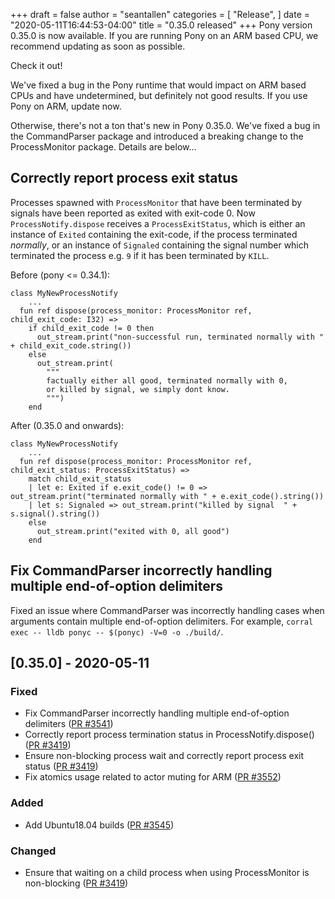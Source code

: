 +++
draft = false
author = "seantallen"
categories = [
    "Release",
]
date = "2020-05-11T16:44:53-04:00"
title = "0.35.0 released"
+++
Pony version 0.35.0 is now available. If you are running Pony on an ARM based CPU, we recommend updating as soon as possible.
<!--more-->

Check it out!

We've fixed a bug in the Pony runtime that would impact on ARM based CPUs and have undetermined, but definitely not good results. If you use Pony on ARM, update now.

Otherwise, there's not a ton that's new in Pony 0.35.0. We've fixed a bug in the CommandParser package and introduced a breaking change to the ProcessMonitor package. Details are below...

## Correctly report process exit status

Processes spawned with `ProcessMonitor` that have been terminated by signals have been reported as exited with exit-code 0. Now `ProcessNotify.dispose` receives a `ProcessExitStatus`, which is either an instance of  `Exited` containing the exit-code, if the process terminated _normally_, or an instance of `Signaled` containing the signal number which terminated the process e.g. `9` if it has been terminated by `KILL`.

Before (pony <= 0.34.1):
```pony
class MyNewProcessNotify
    ...
  fun ref dispose(process_monitor: ProcessMonitor ref, child_exit_code: I32) =>
    if child_exit_code != 0 then
      out_stream.print("non-successful run, terminated normally with " + child_exit_code.string())
    else
      out_stream.print(
        """
        factually either all good, terminated normally with 0,
        or killed by signal, we simply dont know.
        """)
    end
```

After (0.35.0 and onwards):

```pony
class MyNewProcessNotify
    ...
  fun ref dispose(process_monitor: ProcessMonitor ref, child_exit_status: ProcessExitStatus) =>
    match child_exit_status
    | let e: Exited if e.exit_code() != 0 => out_stream.print("terminated normally with " + e.exit_code().string())
    | let s: Signaled => out_stream.print("killed by signal  " + s.signal().string())
    else
      out_stream.print("exited with 0, all good")
    end
```

## Fix CommandParser incorrectly handling multiple end-of-option delimiters

Fixed an issue where CommandParser was incorrectly handling cases when arguments contain multiple end-of-option delimiters. For example, `corral exec -- lldb ponyc -- $(ponyc) -V=0 -o ./build/`.

## [0.35.0] - 2020-05-11

### Fixed

- Fix CommandParser incorrectly handling multiple end-of-option delimiters ([PR #3541](https://github.com/ponylang/ponyc/pull/3541))
- Correctly report process termination status in ProcessNotify.dispose() ([PR #3419](https://github.com/ponylang/ponyc/pull/3419))
- Ensure non-blocking process wait and correctly report process exit status ([PR #3419](https://github.com/ponylang/ponyc/pull/3419))
- Fix atomics usage related to actor muting for ARM ([PR #3552](https://github.com/ponylang/ponyc/pull/3552))

### Added

- Add Ubuntu18.04 builds ([PR #3545](https://github.com/ponylang/ponyc/pull/3545))

### Changed

- Ensure that waiting on a child process when using ProcessMonitor is non-blocking ([PR #3419](https://github.com/ponylang/ponyc/pull/3419))
